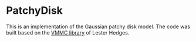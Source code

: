 # PatchyDisk
This is an implementation of the Gaussian patchy disk model. The code was built based on the [VMMC library](https://github.com/lohedges/vmmc) of Lester Hedges.

